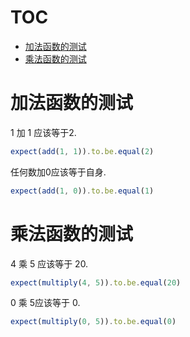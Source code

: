 # TOC
   - [加法函数的测试](#)
   - [乘法函数的测试](#)
<a name=""></a>
 
<a name=""></a>
# 加法函数的测试
1 加 1 应该等于2.

```js
expect(add(1, 1)).to.be.equal(2)
```

任何数加0应该等于自身.

```js
expect(add(1, 0)).to.be.equal(1)
```

<a name=""></a>
# 乘法函数的测试
4 乘 5 应该等于 20.

```js
expect(multiply(4, 5)).to.be.equal(20)
```

0 乘 5应该等于 0.

```js
expect(multiply(0, 5)).to.be.equal(0)
```

